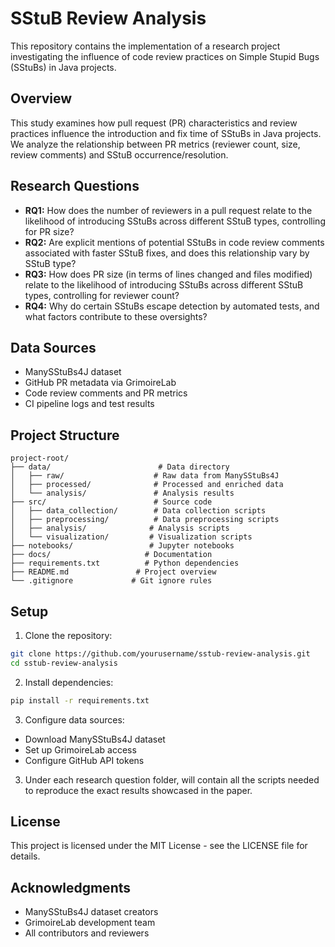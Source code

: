 # SStuB Review Analysis

This repository contains the implementation of a research project investigating the influence of code review practices on Simple Stupid Bugs (SStuBs) in Java projects.

## Overview

This study examines how pull request (PR) characteristics and review practices influence the introduction and fix time of SStuBs in Java projects. We analyze the relationship between PR metrics (reviewer count, size, review comments) and SStuB occurrence/resolution.

## Research Questions

- **RQ1:** How does the number of reviewers in a pull request relate to the likelihood of introducing SStuBs across different SStuB types, controlling for PR size?
- **RQ2:** Are explicit mentions of potential SStuBs in code review comments associated with faster SStuB fixes, and does this relationship vary by SStuB type?
- **RQ3:** How does PR size (in terms of lines changed and files modified) relate to the likelihood of introducing SStuBs across different SStuB types, controlling for reviewer count?
- **RQ4:** Why do certain SStuBs escape detection by automated tests, and what factors contribute to these oversights?

## Data Sources

- ManySStuBs4J dataset
- GitHub PR metadata via GrimoireLab
- Code review comments and PR metrics
- CI pipeline logs and test results

## Project Structure

```
project-root/
├── data/                        # Data directory
│   ├── raw/                    # Raw data from ManySStuBs4J
│   ├── processed/              # Processed and enriched data
│   └── analysis/               # Analysis results
├── src/                        # Source code
│   ├── data_collection/        # Data collection scripts
│   ├── preprocessing/          # Data preprocessing scripts
│   ├── analysis/              # Analysis scripts
│   └── visualization/         # Visualization scripts
├── notebooks/                 # Jupyter notebooks
├── docs/                     # Documentation
├── requirements.txt          # Python dependencies
├── README.md               # Project overview
└── .gitignore             # Git ignore rules
```

## Setup

1. Clone the repository:
```bash
git clone https://github.com/yourusername/sstub-review-analysis.git
cd sstub-review-analysis
```

2. Install dependencies:
```bash
pip install -r requirements.txt
```

3. Configure data sources:
- Download ManySStuBs4J dataset
- Set up GrimoireLab access
- Configure GitHub API tokens

3. Under each research question folder,  will contain all the scripts needed to reproduce the exact results showcased in the paper. 

## License

This project is licensed under the MIT License - see the LICENSE file for details.

## Acknowledgments

- ManySStuBs4J dataset creators
- GrimoireLab development team
- All contributors and reviewers
